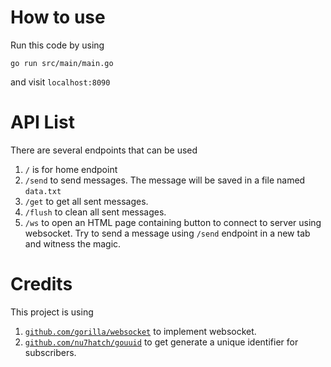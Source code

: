 # How to use
Run this code by using
```
go run src/main/main.go
```
and visit `localhost:8090`

# API List
There are several endpoints that can be used
1. `/` is for home endpoint
1. `/send` to send messages. The message will be saved in a file named `data.txt`
1. `/get` to get all sent messages.
1. `/flush` to clean all sent messages.
1. `/ws` to open an HTML page containing button to connect to server using websocket. Try to send a message using `/send` endpoint in a new tab and witness the magic.

# Credits
This project is using
1. [`github.com/gorilla/websocket`](https://github.com/gorilla/websocket) to implement websocket.
1. [`github.com/nu7hatch/gouuid`](https://github.com/nu7hatch/gouuid) to get generate a unique identifier for subscribers.